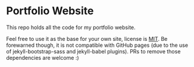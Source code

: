 # Portfolio Website

This repo holds all the code for my portfolio website. 

Feel free to use it as the base for your own site, license is [MIT](https://opensource.org/licenses/MIT). Be forewarned though, it is not compatible with GitHub pages (due to the use of jekyll-bootstrap-sass and jekyll-babel plugins). PRs to remove those dependencies are welcome :)
